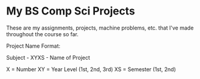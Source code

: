 # My BS Comp Sci Projects
These are my assignments, projects, machine problems, etc. that I've made throughout the course so far.

Project Name Format:

Subject - XYXS - Name of Project

X = Number
XY = Year Level (1st, 2nd, 3rd)
XS = Semester (1st, 2nd)
